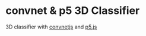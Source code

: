 # convnet & p5 3D Classifier

3D classifier with [convnetjs](https://github.com/karpathy/convnetjs) and [p5.js](https://github.com/processing/p5.js)

